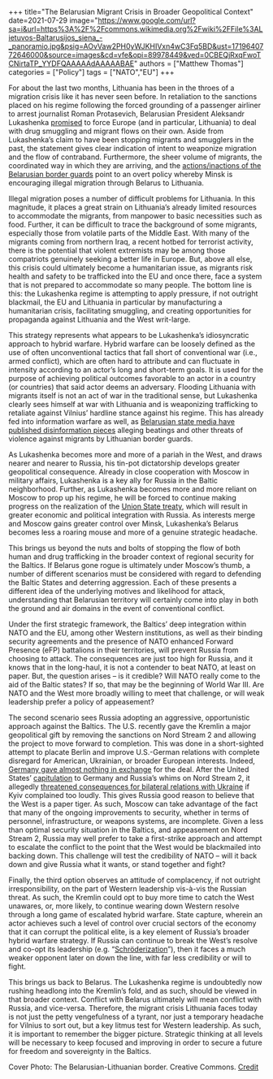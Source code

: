 +++
title="The Belarusian Migrant Crisis in Broader Geopolitical Context"
date=2021-07-29
image="https://www.google.com/url?sa=i&url=https%3A%2F%2Fcommons.wikimedia.org%2Fwiki%2FFile%3ALietuvos-Baltarusijos_siena_-_panoramio.jpg&psig=AOvVaw2PH0yWJKHIVxn4wC3Fq5BD&ust=1719640772646000&source=images&cd=vfe&opi=89978449&ved=0CBEQjRxqFwoTCNirtaTP_YYDFQAAAAAdAAAAABAE"
authors = ["Matthew Thomas"]
categories = ["Policy"]
tags = ["NATO","EU"]
+++

For about the last two months, Lithuania has been in the throes of a migration crisis like it has never seen before. In retaliation to the sanctions placed on his regime following the forced grounding of a passenger airliner to arrest journalist Roman Protasevich, Belarusian President Aleksandr Lukashenka [promised](https://jamestown.org/program/minsk-flooding-lithuania-with-illegal-migrants-from-middle-east/) to force Europe (and in particular, Lithuania) to deal with drug smuggling and migrant flows on their own. Aside from Lukashenka’s claim to have been stopping migrants and smugglers in the past, the statement gives clear indication of intent to weaponize migration and the flow of contraband. Furthermore, the sheer volume of migrants, the coordinated way in which they are arriving, and the [actions/inactions of the Belarusian border guards](https://www.lrt.lt/en/news-in-english/19/1423251/belarus-officers-facilitate-irregular-migration-to-lithuania-minister) point to an overt policy whereby Minsk is encouraging illegal migration through Belarus to Lithuania. 

Illegal migration poses a number of difficult problems for Lithuania. In this magnitude, it places a great strain on Lithuania’s already limited resources to accommodate the migrants, from manpower to basic necessities such as food. Further, it can be difficult to trace the background of some migrants, especially those from volatile parts of the Middle East. With many of the migrants coming from northern Iraq, a recent hotbed for terrorist activity, there is the potential that violent extremists may be among those compatriots genuinely seeking a better life in Europe. But, above all else, this crisis could ultimately become a humanitarian issue, as migrants risk health and safety to be trafficked into the EU and once there, face a system that is not prepared to accommodate so many people. The bottom line is this: the Lukashenka regime is attempting to apply pressure, if not outright blackmail, the EU and Lithuania in particular by manufacturing a humanitarian crisis, facilitating smuggling, and creating opportunities for propaganda against Lithuania and the West writ-large. 

This strategy represents what appears to be Lukashenka’s idiosyncratic approach to hybrid warfare. Hybrid warfare can be loosely defined as the use of often unconventional tactics that fall short of conventional war (i.e., armed conflict), which are often hard to attribute and can fluctuate in intensity according to an actor’s long and short-term goals. It is used for the purpose of achieving political outcomes favorable to an actor in a country (or countries) that said actor deems an adversary. Flooding Lithuania with migrants itself is not an act of war in the traditional sense, but Lukashenka clearly sees himself at war with Lithuania and is weaponizing trafficking to retaliate against Vilnius’ hardline stance against his regime. This has already fed into information warfare as well, as [Belarusian state media have published disinformation pieces](https://www.lrt.lt/en/news-in-english/19/1455294/lithuania-officials-dismiss-as-fake-news-minsk-regime-claims-of-migrant-pushbacks) alleging beatings and other threats of violence against migrants by Lithuanian border guards. 

As Lukashenka becomes more and more of a pariah in the West, and draws nearer and nearer to Russia, his tin-pot dictatorship develops greater geopolitical consequence. Already in close cooperation with Moscow in military affairs, Lukashenka is a key ally for Russia in the Baltic neighborhood. Further, as Lukashenka becomes more and more reliant on Moscow to prop up his regime, he will be forced to continue making progress on the realization of the [Union State treaty](https://ecfr.eu/article/commentary_unsettled_union_the_future_of_the_belarus_russia_relationship/), which will result in greater economic and political integration with Russia. As interests merge and Moscow gains greater control over Minsk, Lukashenka’s Belarus becomes less a roaring mouse and more of a genuine strategic headache. 

This brings us beyond the nuts and bolts of stopping the flow of both human and drug trafficking in the broader context of regional security for the Baltics. If Belarus gone rogue is ultimately under Moscow’s thumb, a number of different scenarios must be considered with regard to defending the Baltic States and deterring aggression. Each of these presents a different idea of the underlying motives and likelihood for attack, understanding that Belarusian territory will certainly come into play in both the ground and air domains in the event of conventional conflict. 

Under the first strategic framework, the Baltics’ deep integration within NATO and the EU, among other Western institutions, as well as their binding security agreements and the presence of NATO enhanced Forward Presence (eFP) battalions in their territories, will prevent Russia from choosing to attack. The consequences are just too high for Russia, and it knows that in the long-haul, it is not a contender to beat NATO, at least on paper. But, the question arises – is it credible? Will NATO really come to the aid of the Baltic states? If so, that may be the beginning of World War III. Are NATO and the West more broadly willing to meet that challenge, or will weak leadership prefer a policy of appeasement?

The second scenario sees Russia adopting an aggressive, opportunistic approach against the Baltics. The U.S. recently gave the Kremlin a major geopolitical gift by removing the sanctions on Nord Stream 2 and allowing the project to move forward to completion. This was done in a short-sighted attempt to placate Berlin and improve U.S.-German relations with complete disregard for American, Ukrainian, or broader European interests. Indeed, [Germany gave almost nothing in exchange](https://foreignpolicy.com/2021/07/26/biden-merkel-putin-nord-stream-2-gas-pipeline-germany-russia-ukraine-geopolitics-central-eastern-europe/) for the deal. After the United States’ [capitulation](https://foreignpolicy.com/2021/07/26/biden-merkel-putin-nord-stream-2-gas-pipeline-germany-russia-ukraine-geopolitics-central-eastern-europe/) to Germany and Russia’s whims on Nord Stream 2, it allegedly [threatened consequences for bilateral relations with Ukraine](https://www.politico.com/news/2021/07/20/us-ukraine-russia-pipeline-500334) if Kyiv complained too loudly. This gives Russia good reason to believe that the West is a paper tiger. As such, Moscow can take advantage of the fact that many of the ongoing improvements to security, whether in terms of personnel, infrastructure, or weapons systems, are incomplete. Given a less than optimal security situation in the Baltics, and appeasement on Nord Stream 2, Russia may well prefer to take a first-strike approach and attempt to escalate the conflict to the point that the West would be blackmailed into backing down. This challenge will test the credibility of NATO – will it back down and give Russia what it wants, or stand together and fight? 

Finally, the third option observes an attitude of complacency, if not outright irresponsibility, on the part of Western leadership vis-à-vis the Russian threat. As such, the Kremlin could opt to buy more time to catch the West unawares, or, more likely, to continue wearing down Western resolve through a long game of escalated hybrid warfare. State capture, wherein an actor achieves such a level of control over crucial sectors of the economy that it can corrupt the political elite, is a key element of Russia’s broader hybrid warfare strategy. If Russia can continue to break the West’s resolve and co-opt its leadership (e.g. “[Schröderization](https://qz.com/1232384/putins-relationship-with-germanys-ex-leader-has-created-a-new-word-for-corruption/)”), then it faces a much weaker opponent later on down the line, with far less credibility or will to fight.

This brings us back to Belarus. The Lukashenka regime is undoubtedly now rushing headlong into the Kremlin’s fold, and as such, should be viewed in that broader context. Conflict with Belarus ultimately will mean conflict with Russia, and vice-versa. Therefore, the migrant crisis Lithuania faces today is not just the petty vengefulness of a tyrant, nor just a temporary headache for Vilnius to sort out, but a key litmus test for Western leadership. As such, it is important to remember the bigger picture. Strategic thinking at all levels will be necessary to keep focused and improving in order to secure a future for freedom and sovereignty in the Baltics. 

Cover Photo: The Belarusian-Lithuanian border. Creative Commons. [Credit](https://www.google.com/url?sa=i&url=https%3A%2F%2Fcommons.wikimedia.org%2Fwiki%2FFile%3ALietuvos-Baltarusijos_siena_-_panoramio.jpg&psig=AOvVaw2PH0yWJKHIVxn4wC3Fq5BD&ust=1719640772646000&source=images&cd=vfe&opi=89978449&ved=0CBEQjRxqFwoTCNirtaTP_YYDFQAAAAAdAAAAABAE)
